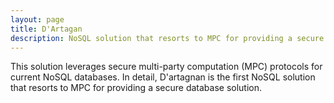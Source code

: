 ```yaml
---
layout: page
title: D'Artagan
description: NoSQL solution that resorts to MPC for providing a secure database solution.
---
```


This solution leverages secure multi-party computation (MPC) protocols for current NoSQL databases. In detail, D'artagnan is the first NoSQL solution that resorts to MPC for providing a secure database solution.
